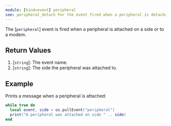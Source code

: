 ```yaml
---
module: [kind=event] peripheral
see: peripheral_detach For the event fired when a peripheral is detached.
---
```


<!--
SPDX-FileCopyrightText: 2021 The CC: Tweaked Developers

SPDX-License-Identifier: MPL-2.0
-->

The [`peripheral`] event is fired when a peripheral is attached on a side or to a modem.

## Return Values
1. [`string`]: The event name.
2. [`string`]: The side the peripheral was attached to.

## Example
Prints a message when a peripheral is attached:
```lua
while true do
  local event, side = os.pullEvent("peripheral")
  print("A peripheral was attached on side " .. side)
end
```
